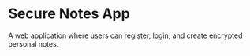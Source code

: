 # Secure Notes App 
 
A web application where users can register, login, and create encrypted personal notes. 
